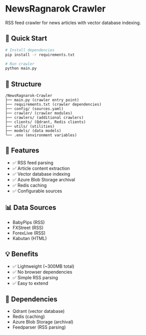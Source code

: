 # NewsRagnarok Crawler

RSS feed crawler for news articles with vector database indexing.

## 🚀 Quick Start

```bash
# Install dependencies
pip install -r requirements.txt

# Run crawler
python main.py
```

## 📁 Structure

```
/NewsRagnarok-Crawler
├── main.py (crawler entry point)
├── requirements.txt (crawler dependencies)
├── config/ (sources.yaml)
├── crawler/ (crawler modules)
├── crawlers/ (additional crawlers)
├── clients/ (Qdrant, Redis clients)
├── utils/ (utilities)
├── models/ (data models)
└── .env (environment variables)
```

## 🔧 Features

- ✅ RSS feed parsing
- ✅ Article content extraction
- ✅ Vector database indexing
- ✅ Azure Blob Storage archival
- ✅ Redis caching
- ✅ Configurable sources

## 📊 Data Sources

- BabyPips (RSS)
- FXStreet (RSS)
- ForexLive (RSS)
- Kabutan (HTML)

## 💡 Benefits

- ✅ Lightweight (~300MB total)
- ✅ No browser dependencies
- ✅ Simple RSS parsing
- ✅ Easy to extend

## 🔗 Dependencies

- Qdrant (vector database)
- Redis (caching)
- Azure Blob Storage (archival)
- Feedparser (RSS parsing)




